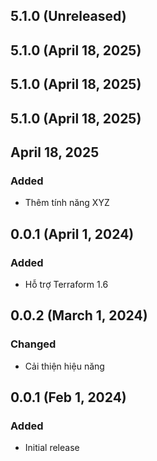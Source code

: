 ## 5.1.0 (Unreleased)
## 5.1.0 (April 18, 2025)
## 5.1.0 (April 18, 2025)
## 5.1.0 (April 18, 2025)
## April 18, 2025

### Added
- Thêm tính năng XYZ

## 0.0.1 (April 1, 2024)

### Added
- Hỗ trợ Terraform 1.6

## 0.0.2 (March 1, 2024)

### Changed
- Cải thiện hiệu năng

## 0.0.1 (Feb 1, 2024)

### Added
- Initial release
